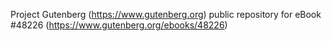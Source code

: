 Project Gutenberg (https://www.gutenberg.org) public repository for eBook #48226 (https://www.gutenberg.org/ebooks/48226)

